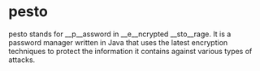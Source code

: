 # pesto

pesto stands for __p__assword in __e__ncrypted __sto__rage. It is a password manager written in Java that uses the latest encryption techniques to protect the information it contains against various types of attacks.

